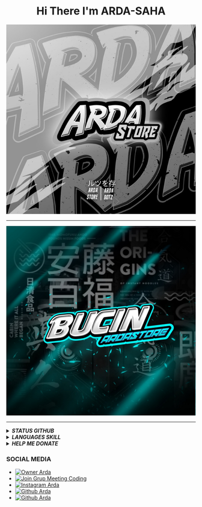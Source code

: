 <h1 align='center'> Hi There I'm ARDA-SAHA </h1>







<a href="https://ardaweb.github.io"><img src="ardastore.jpg" alt="https://i.ibb.co/DWvz6SY/20220108-131115.jpg" border="0"></a>

___





<a href="https://bucindreams.github.io/"><img src="bucindreams.jpg" alt="https://telegra.ph/file/f391e6879a8aaf14c0ed4.jpg" border="0"></a>

___





<details>
  <summary><b><i>STATUS GITHUB</i></b></summary>
  <img alt="Arda Ganz github stats" src="https://github-readme-stats.vercel.app/api?username=ardaganz&count_private=true&hide=issues&show_icons=true&hide_border=true&include_all_commits=true&line_height=24"/>
  <img align="right" alt="GIF" height="170px" src="https://media.giphy.com/media/dxn6fRlTIShoeBr69N/giphy.gif" />
  <img alt="Top Langs" src="https://github-readme-stats.vercel.app/api/top-langs/?username=ardaganz&layout=compact&hide_border=true"/>
</details>







<details>
<summary><b><i>LANGUAGES SKILL</i></b></summary>
<br>
<!--p><img align="center" width=100% src="https://github-readme-stats.vercel.app/api/top-langs?username=ardaganz&show_icons=true&locale=en&layout=compact&theme=radical" alt="ardaganz" /></p-->
<p><img align="center" width=100% src="https://github-readme-stats.vercel.app/api/top-langs/?username=ardaganz&show_icons=true&theme=radical" alt="ardaganz" /></p>
<p>&nbsp;<img align="center" width=100% src="https://github-readme-stats.vercel.app/api?username=ardaganz&show_icons=true&locale=en&theme=radical" alt="ardaganz" /></p>
</details>



<details>
<summary><b><i>HELP ME DONATE</i></b></summary>
<p align="center" width=100%><a href="https://trakteer.id/Ardastore/tip"><img src="donate.png" alt="Donate Arda"></a>
</p>
</ul>
</details>









### <b>SOCIAL MEDIA</b>
- [![Owner Arda](https://img.shields.io/badge/Developer-ArdaSaha-brightgreen)](https://bit.ly/ardaStore)
- [![Join Grup Meeting Coding](https://img.shields.io/badge/WhatsApp-000000?style=social&logo=whatsapp&logoColor=brightgreen)](https://wa.me/6283143831566) 
- [![Instagram Arda](https://img.shields.io/badge/Instagram-000000?style=social&logo=instagram&logoColor=ff69b4)](https://bit.ly/ArdaSaha10)
- [![Github Arda](https://img.shields.io/badge/Github%201-000000?style=social&logo=github&logoColor=000000)](https://github.com/ardaweb)
- [![Github Arda](https://img.shields.io/badge/Github%202-000000?style=social&logo=github&logoColor=000000)](https://github.com/bucindreams)


